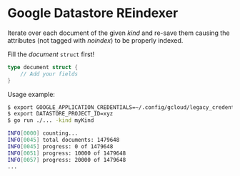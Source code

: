# Google Datastore REindexer

Iterate over each document of the given *kind* and re-save them causing
the attributes (not tagged with *noindex*) to be properly indexed.

Fill the *document* `struct` first!
```go
type document struct {
	// Add your fields
}
```

Usage example:

```bash
$ export GOOGLE_APPLICATION_CREDENTIALS=~/.config/gcloud/legacy_credentials/foobar/adc.json
$ export DATASTORE_PROJECT_ID=xyz
$ go run ./... -kind myKind

INFO[0000] counting...
INFO[0045] total documents: 1479648
INFO[0045] progress: 0 of 1479648
INFO[0051] progress: 10000 of 1479648
INFO[0057] progress: 20000 of 1479648
...
```
